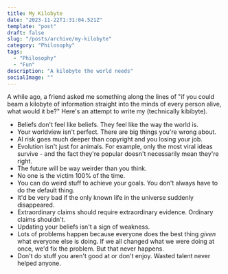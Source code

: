 ```yaml
---
title: My Kilobyte
date: "2023-11-22T1:31:04.521Z"
template: "post"
draft: false
slug: "/posts/archive/my-kilobyte"
category: "Philosophy"
tags:
  - "Philosophy"
  - "Fun"
description: "A kilobyte the world needs"
socialImage: ""
---
```


A while ago, a friend asked me something along the lines of "if you could beam a kilobyte of information straight into the minds of every person alive, what would it be?" Here's an attempt to write my (technically kibibyte).  
- Beliefs don't feel like beliefs. They feel like the way the world is.
- Your worldview isn't perfect. There are big things you're wrong about.
- AI risk goes much deeper than copyright and you losing your job.
- Evolution isn't just for animals. For example, only the most viral ideas survive - and the fact they're popular doesn't necessarily mean they're right.
- The future will be way weirder than you think.
- No one is the victim 100% of the time.
- You can do weird stuff to achieve your goals. You don't always have to do the default thing.
- It'd be very bad if the only known life in the universe suddenly disappeared.
- Extraordinary claims should require extraordinary evidence. Ordinary claims shouldn't.
- Updating your beliefs isn't a sign of weakness.
- Lots of problems happen because everyone does the best thing *given* what everyone else is doing. If we all changed what we were doing at once, we'd fix the problem. But that never happens.
- Don't do stuff you aren't good at or don't enjoy. Wasted talent never helped anyone.
